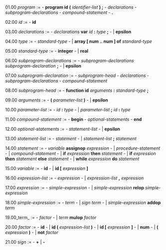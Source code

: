 01.00 _program_ :=
        - **program id (** _identifier-list_ **) ;**
        - _declarations_
        - _subprogram-declarations_
        - _compound-statement_
        - **.**

02.00 _id_ :=
        - **id**

03.00 _declarations_ :=
        - _declarations_ **var** _id_ **:** _type_ **;**
        - | **epsilon**

04.00 _type_ :=
        - _standard-type_
        - | **array [ num .. num ] of** _standard-type_

05.00 _standard-type_ :=
        - **integer**
        - | **real**

06.00 _subprogram-declarations_ :=
        - _subprogram-declarations_ _subprogram-declaration_ **;**
        - | **epsilon**

07.00 _subprogram-declaration_ :=
        - _subprogram-head_
        - _declarations_
        - _subprogram-declarations_
        - _compound-statement_

08.00 _subprogram-head_ :=
        - **function id** _arguments_ **:** _standard-type_ **;**

09.00 _arguments_ :=
        - **(** _parameter-list_ **)**
        - | **epsilon**

10.00 _parameter-list_ :=
        - _id_ **:** _type_
        - | _parameter-list_ **;** _id_ **:** _type_

11.00 _compound-statement_ :=
        - **begin**
        - _optional-statements_
        - **end**

12.00 _optional-statements_ :=
        - _statement-list_
        - | **epsilon**

13.00 _statement-list_ :=
        - _statement_
        - | _statement-list_ **;** _statement_

14.00 _statement_ :=
        - _variable_ **assignop** _expression_
        - | _procedure-statement_
        - | _compound-statement_
        - | **if** _expression_ **then** _statement_
        - | **if** _expression_ **then** _statement_ **else** _statement_
        - | **while** _expression_ **do** _statement_

15.00 _variable_ :=
        - **id**
        - | **id [** _expression_ **]**

16.00 _expression-list_ :=
        - _expression_
        - | _expression-list_ **,** _expression_

17.00 _expression_ :=
        - _simple-expression_
        - | _simple-expression_ **relop** _simple-expression_

18.00 _simple-expression_ :=
        - _term_
        - | _sign_ _term_
        - | _simple-expression_ **addop** _term_

19.00_term_ :=
        - _factor_
        - | _term_ **mulop** _factor_

20.00 _factor_ :=
        - **id**
        - | **id (** _expression-list_ **)**
        - | **id [** _expression_ **]**
        - | **num**
        - | **(** _expression_ **)**
        - | **not** _factor_

21.00 _sign_ :=
        - **+** | **-**

